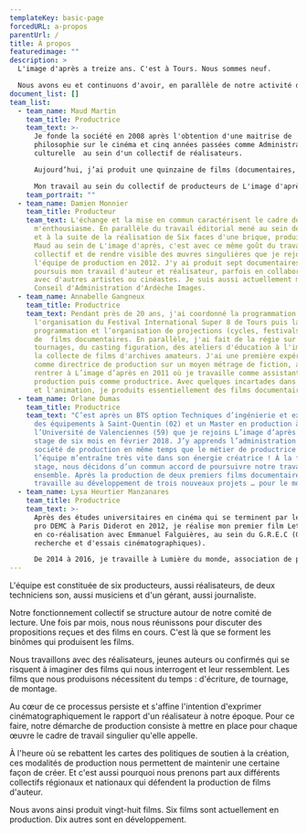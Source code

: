 ```yaml
---
templateKey: basic-page
forcedURL: a-propos
parentUrl: /
title: À propos
featuredimage: ""
description: >
  L'image d'après a treize ans. C'est à Tours. Nous sommes neuf.

  Nous avons eu et continuons d'avoir, en parallèle de notre activité de producteur.rice.s, des expériences de réalisation, de programmation, de travail associatif, de composition.
document_list: []
team_list:
  - team_name: Maud Martin
    team_title: Productrice
    team_text: >-
      Je fonde la société en 2008 après l'obtention d'une maitrise de
      philosophie sur le cinéma et cinq années passées comme Administratrice
      culturelle  au sein d'un collectif de réalisateurs.

      Aujourd’hui, j’ai produit une quinzaine de films (documentaires, court-métrages d'animation, essais) et je développe de nombreux nouveaux projets. Je suis également réalisatrice.

      Mon travail au sein du collectif de producteurs de L'image d'après se fonde sur l'envie de défendre un cinéma inventif et des réalisateurs qui conçoivent chacun de leur film comme un nouvel espace de recherche et d'expérimentation.
    team_portrait: ""
  - team_name: Damien Monnier
    team_title: Producteur
    team_text: L'échange et la mise en commun caractérisent le cadre de travail qui
      m'enthousiasme. En parallèle du travail éditorial mené au sein de Dérives
      et à la suite de la réalisation de Six faces d'une brique, produit par
      Maud au sein de L'image d'après, c'est avec ce même goût du travail
      collectif et de rendre visible des œuvres singulières que je rejoins
      l'équipe de production en 2012. J'y ai produit sept documentaires. Je
      poursuis mon travail d'auteur et réalisateur, parfois en collaboration
      avec d'autres artistes ou cinéastes. Je suis aussi actuellement membre du
      Conseil d'Administration d'Ardèche Images.
  - team_name: Annabelle Gangneux
    team_title: Productrice
    team_text: Pendant près de 20 ans, j'ai coordonné la programmation et
      l'organisation du Festival International Super 8 de Tours puis la
      programmation et l’organisation de projections (cycles, festivals..)
      de  films documentaires. En parallèle, j'ai fait de la régie sur des
      tournages, du casting figuration, des ateliers d'éducation à l'image et de
      la collecte de films d'archives amateurs. J'ai une première expérience
      comme directrice de production sur un moyen métrage de fiction, avant de
      rentrer à L’image d’après en 2011 où je travaille comme assistante de
      production puis comme productrice. Avec quelques incartades dans l'essai
      et l'animation, je produits essentiellement des films documentaires.
  - team_name: Orlane Dumas
    team_title: Productrice
    team_text: "C’est après un BTS option Techniques d’ingénierie et exploitation
      des équipements à Saint-Quentin (02) et un Master en production à
      l’Université de Valenciennes (59) que je rejoins L’image d’après pour un
      stage de six mois en février 2018. J’y apprends l’administration d’une
      société de production en même temps que le métier de productrice …
      l’équipe m’entraîne très vite dans son énergie créatrice ! À la fin du
      stage, nous décidons d’un commun accord de poursuivre notre travail
      ensemble. Après la production de deux premiers films documentaires, je
      travaille au développement de trois nouveaux projets … pour le moment ! "
  - team_name: Lysa Heurtier Manzanares
    team_title: Productrice
    team_text: >-
      Après des études universitaires en cinéma qui se terminent par le Master 2
      pro DEMC à Paris Diderot en 2012, je réalise mon premier film Let's Play,
      en co-réalisation avec Emmanuel Falguières, au sein du G.R.E.C (Groupes de
      recherche et d'essais cinématographiques).

      De 2014 à 2016, je travaille à Lumière du monde, association de producteurs indépendants basée à Lussas. En 2015,  j’intègre l'équipe de programmation de Tënk, la plateforme SVOD de documentaire, puis je réalise un second film, Navire, en co-réalisation avec Agnès Perrais. Je décide ensuite de me tourner vers la production et je rejoins L'image d'après en 2019. En parallèle de mon activité de productrice, je continue de réaliser des films et en 2021, je termine un long-métrage documentaire En plein jour.
---
```


L'équipe est constituée de six producteurs, aussi réalisateurs, de deux techniciens son, aussi musiciens et d'un gérant, aussi journaliste.

Notre fonctionnement collectif se structure autour de notre comité de lecture. Une fois par mois, nous nous réunissons pour discuter des propositions reçues et des films en cours. C'est là que se forment les binômes qui produisent les films.

Nous travaillons avec des réalisateurs, jeunes auteurs ou confirmés qui se risquent à imaginer des films qui nous interrogent et leur ressemblent.
Les films que nous produisons nécessitent du temps : d'écriture, de tournage, de montage.

Au cœur de ce processus persiste et s'affine l'intention d'exprimer cinématographiquement le rapport d'un réalisateur à notre époque.
Pour ce faire, notre démarche de production consiste à mettre en place pour chaque œuvre le cadre de travail singulier qu'elle appelle.

À l'heure où se rebattent les cartes des politiques de soutien à la création, ces modalités de production nous permettent de maintenir une certaine façon de créer. Et c'est aussi pourquoi nous prenons part aux différents collectifs régionaux et nationaux qui défendent la production de films d'auteur.

Nous avons ainsi produit vingt-huit films. Six films sont actuellement en production. Dix autres sont en développement.
